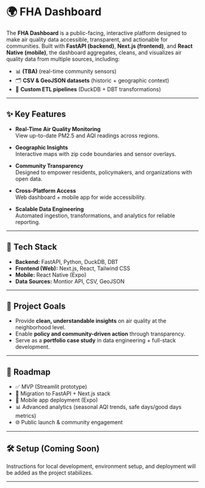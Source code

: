 # 🌍 FHA Dashboard

The **FHA Dashboard** is a public-facing, interactive platform designed to make air quality data accessible, transparent, and actionable for communities. Built with **FastAPI (backend)**, **Next.js (frontend)**, and **React Native (mobile)**, the dashboard aggregates, cleans, and visualizes air quality data from multiple sources, including:

- 📊 **(TBA)** (real-time community sensors)  
- 🗂 **CSV & GeoJSON datasets** (historic + geographic context)  
- 🧩 **Custom ETL pipelines** (DuckDB + DBT transformations)  

---

## ✨ Key Features

- **Real-Time Air Quality Monitoring**  
  View up-to-date PM2.5 and AQI readings across regions.  

- **Geographic Insights**  
  Interactive maps with zip code boundaries and sensor overlays.  

- **Community Transparency**  
  Designed to empower residents, policymakers, and organizations with open data.  

- **Cross-Platform Access**  
  Web dashboard + mobile app for wide accessibility.  

- **Scalable Data Engineering**  
  Automated ingestion, transformations, and analytics for reliable reporting.  

---

## 🚀 Tech Stack

- **Backend:** FastAPI, Python, DuckDB, DBT  
- **Frontend (Web):** Next.js, React, Tailwind CSS  
- **Mobile:** React Native (Expo)  
- **Data Sources:** Montior API, CSV, GeoJSON  

---

## 📌 Project Goals

- Provide **clean, understandable insights** on air quality at the neighborhood level.  
- Enable **policy and community-driven action** through transparency.  
- Serve as a **portfolio case study** in data engineering + full-stack development.  

---

## 📖 Roadmap

- ✅ MVP (Streamlit prototype)  
- 🔄 Migration to FastAPI + Next.js stack  
- 📱 Mobile app deployment (Expo)  
- 📊 Advanced analytics (seasonal AQI trends, safe days/good days metrics)  
- 🌐 Public launch & community engagement  

---

## 🛠️ Setup (Coming Soon)

Instructions for local development, environment setup, and deployment will be added as the project stabilizes.  

---
